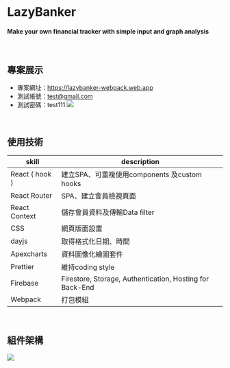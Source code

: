 # LazyBanker
#### Make your own financial tracker with simple input and graph analysis
<br/>

## 專案展示
- 專案網址：https://lazybanker-webpack.web.app
- 測試帳號：test@gmail.com
- 測試密碼：test111
![](https://i.imgur.com/JDqOzik.png)

<br/>

## 使用技術

| skill                     | description                                                                                                                         |
| ------------------------- | ------------------------------------------------------------------------------------------------------------------------------------| 
| React ( hook )            | 建立SPA、可重複使用components 及custom hooks                                                                                          |
| React Router              | SPA、建立會員檢視頁面                                                                                                                 |
| React Context             | 儲存會員資料及傳輸Data filter                                                                                                         |       
| CSS                       | 網頁版面設置                                                                                                                         |
| dayjs                     | 取得格式化日期、時間                                                                                                                  |
| Apexcharts                | 資料圖像化繪圖套件                                                                                                                    |
| Prettier                  | 維持coding style                                                                                                                     |
| Firebase                  | Firestore, Storage, Authentication, Hosting for Back-End                                                                             |
| Webpack                   | 打包模組                                                                                                                              |  

<br/>

## 組件架構
![](https://i.imgur.com/rjQaY4O.png)
